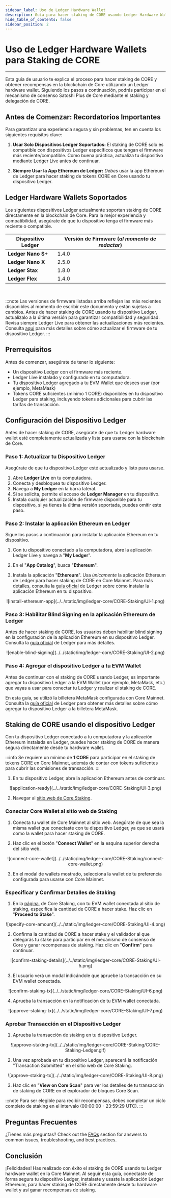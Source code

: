 ```yaml
---
sidebar_label: Uso de Ledger Hardware Wallet
description: Guía para hacer staking de CORE usando Ledger Hardware Wallet
hide_table_of_contents: false
sidebar_position: 2
---
```


# Uso de Ledger Hardware Wallets para Staking de CORE

---

Esta guía de usuario te explica el proceso para hacer staking de CORE y obtener recompensas en la blockchain de Core utilizando un Ledger hardware wallet. Siguiendo los pasos a continuación, podrás participar en el mecanismo de consenso Satoshi Plus de Core mediante el staking y delegación de CORE.

## Antes de Comenzar: Recordatorios Importantes

Para garantizar una experiencia segura y sin problemas, ten en cuenta los siguientes requisitos clave:

1. **Usar Solo Dispositivos Ledger Soportados:** El staking de CORE solo es compatible con dispositivos Ledger específicos que tengan el firmware más reciente/compatible. Como buena práctica, actualiza tu dispositivo mediante Ledger Live antes de continuar.

2. **Siempre Usar la App Ethereum de Ledger:** _Debes_ usar la app Ethereum de Ledger para hacer staking de tokens CORE en Core usando tu dispositivo Ledger.

## Ledger Hardware Wallets Soportados

Los siguientes dispositivos Ledger actualmente soportan staking de CORE directamente en la blockchain de Core. Para la mejor experiencia y compatibilidad, asegúrate de que tu dispositivo tenga el firmware más reciente o compatible.

| Dispositivo Ledger | Versión de Firmware (_al momento de redactar_) |
| ------------------ | ----------------------------------------------------------------- |
| **Ledger Nano S+** | 1.4.0                             |
| **Ledger Nano X**  | 2.5.0                             |
| **Ledger Stax**    | 1.8.0                             |
| **Ledger Flex**    | 1.4.0                             |

<br/>

:::note
Las versiones de firmware listadas arriba reflejan las más recientes disponibles al momento de escribir este documento y están sujetas a cambios. Antes de hacer staking de CORE usando tu dispositivo Ledger, actualízalo a la última versión para garantizar compatibilidad y seguridad. Revisa siempre Ledger Live para obtener las actualizaciones más recientes. Consulta [aquí](https://support.ledger.com/article/8458939792669-zd) para más detalles sobre cómo actualizar el firmware de tu dispositivo Ledger.
:::

## Prerrequisitos

Antes de comenzar, asegúrate de tener lo siguiente:

- Un dispositivo Ledger con el firmware más reciente.
- Ledger Live instalado y configurado en tu computadora.
- Tu dispositivo Ledger agregado a tu EVM Wallet que desees usar (por ejemplo, MetaMask)
- Tokens CORE suficientes (mínimo 1 CORE) disponibles en tu dispositivo Ledger para staking, incluyendo tokens adicionales para cubrir las tarifas de transacción.

## Configuración del Dispositivo Ledger

Antes de hacer staking de CORE, asegúrate de que tu Ledger hardware wallet esté completamente actualizada y lista para usarse con la blockchain de Core.

### Paso 1: Actualizar tu Dispositivo Ledger

Asegúrate de que tu dispositivo Ledger esté actualizado y listo para usarse.

1. Abre **Ledger Live** en tu computadora.
2. Conecta y desbloquea tu dispositivo Ledger.
3. Navega a **My Ledger** en la barra lateral.
4. Si se solicita, permite el acceso de **Ledger Manager** en tu dispositivo.
5. Instala cualquier actualización de firmware disponible para tu dispositivo, si ya tienes la última versión soportada, puedes omitir este paso.

### Paso 2: Instalar la aplicación Ethereum en Ledger

Sigue los pasos a continuación para instalar la aplicación Ethereum en tu dispositivo.

1. Con tu dispositivo conectado a la computadora, abre la aplicación Ledger Live y navega a "**My Ledger**".

2. En el "**App Catalog**", busca "**Ethereum**".

3. Instala la aplicación "**Ethereum**". Usa _únicamente_ la aplicación Ethereum de Ledger para hacer staking de CORE en Core Mainnet. Para más detalles, consulta la [guía oficial](https://support.ledger.com/article/360009576554-zd) de Ledger sobre cómo instalar la aplicación Ethereum en tu dispositivo.

<p align="center">
![install-ethereum-app](../../static/img/ledger-core/CORE-Staking/UI-1.png)
</p> 

### Paso 3: Habilitar Blind Signing en la aplicación Ethereum de Ledger

Antes de hacer staking de CORE, los usuarios deben habilitar blind signing en la configuración de la aplicación Ethereum en su dispositivo Ledger. Consulta la [guía oficial](https://support.ledger.com/article/4405481324433-zd) de Ledger
para más detalles.

<p align="center">
![enable-blind-signing](../../static/img/ledger-core/CORE-Staking/UI-2.png)
</p>

### Paso 4: Agregar el dispositivo Ledger a tu EVM Wallet

Antes de continuar con el staking de CORE usando Ledger, es importante agregar tu dispositivo Ledger a la EVM Wallet (por ejemplo, MetaMask, etc.) que vayas a usar para conectar tu Ledger y realizar el staking de CORE.

En esta guía, se utilizó la billetera MetaMask configurada con Core Mainnet. Consulta la [guía oficial](https://support.ledger.com/article/4404366864657-zd) de Ledger para obtener más detalles sobre cómo agregar tu dispositivo Ledger a la billetera MetaMask.

## Staking de CORE usando el dispositivo Ledger

Con tu dispositivo Ledger conectado a tu computadora y la aplicación Ethereum instalada en Ledger, puedes hacer staking de CORE de manera segura directamente desde tu hardware wallet.

:::info
Se requiere un mínimo de **1 CORE** para participar en el staking de tokens CORE en Core Mainnet, además de contar con tokens suficientes para cubrir las comisiones de transacción.
:::

1. En tu dispositivo Ledger, abre la aplicación Ethereum antes de continuar.

<p align="center">
![application-ready](../../static/img/ledger-core/CORE-Staking/UI-3.png)
</p>

2. Navegar al [sitio web de Core Staking](https://stake.coredao.org/staking).

### Conectar Core Wallet al sitio web de Staking

1. Conecta tu wallet de Core Mainnet al sitio web. Asegúrate de que sea la misma wallet que conectaste con tu dispositivo Ledger, ya que se usará como la wallet para hacer staking de CORE.

2. Haz clic en el botón "**Connect Wallet**" en la esquina superior derecha del sitio web.

<p align="center">
![connect-core-wallet](../../static/img/ledger-core/CORE-Staking/connect-core-wallet.png)
</p>

3. En el modal de wallets mostrado, selecciona la wallet de tu preferencia configurada para usarse con Core Mainnet.

### Especificar y Confirmar Detalles de Staking

1. En la [página](https://stake.coredao.org/staking), de Core Staking, con tu EVM wallet conectada al sitio de staking, especifica la cantidad de CORE a hacer stake. Haz clic en "**Proceed to Stake**".

<p align="center" style={{zoom:"60%"}}>
![specify-core-amount](../../static/img/ledger-core/CORE-Staking/UI-4.png)
</p> 

2. Confirma la cantidad de CORE a hacer stake y el validador al que delegarás tu stake para participar en el mecanismo de consenso de Core y ganar recompensas de staking. Haz clic en "**Confirm**" para continuar.

<p align="center" style={{zoom:"60%"}}>
![confirm-staking-details](../../static/img/ledger-core/CORE-Staking/UI-5.png)
</p>   

3. El usuario verá un modal indicándole que apruebe la transacción en su EVM wallet conectada.

<p align="center" style={{zoom:"60%"}}>
![confirm-staking-tx](../../static/img/ledger-core/CORE-Staking/UI-6.png)
</p>  

4. Aprueba la transacción en la notificación de tu EVM wallet conectada.

<p align="center" style={{zoom:"70%"}}>
![approve-staking-tx](../../static/img/ledger-core/CORE-Staking/UI-7.png)
</p>

### Aprobar Transacción en el Dispositivo Ledger

1. Aprueba la transacción de staking en tu dispositivo Ledger.

<p align="center">
![approve-staking-tx](../../static/img/ledger-core/CORE-Staking/CORE-Staking-Ledger.gif)
</p>

2. Una vez aprobada en tu dispositivo Ledger, aparecerá la notificación "Transaction Submitted" en el sitio web de Core Staking.

<p align="center" style={{zoom:"80%"}}>
![approve-staking-tx](../../static/img/ledger-core/CORE-Staking/UI-8.png)
</p>

3. Haz clic en "**View on Core Scan**" para ver los detalles de tu transacción de staking de CORE en el explorador de bloques Core Scan.

:::note
Para ser elegible para recibir recompensas, debes completar un ciclo completo de staking en el intervalo (00:00:00 - 23:59:29 UTC).
:::

## Preguntas Frecuentes

¿Tienes más preguntas? Check out the [FAQs](../FAQs/ledger-core-faqs.md) section for answers to common issues, troubleshooting, and best practices.

## Conclusión

¡Felicidades! Has realizado con éxito el staking de CORE usando tu Ledger hardware wallet en la Core Mainnet. Al seguir esta guía, conectaste de forma segura tu dispositivo Ledger, instalaste y usaste la aplicación Ledger Ethereum, para hacer staking de CORE directamente desde tu hardware wallet y así ganar recompensas de staking.
